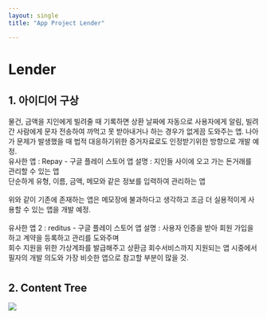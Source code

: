 ```yaml
---
layout: single
title: "App Project Lender"

---
```


# Lender
## 1. 아이디어 구상

물건, 금액을 지인에게 빌려줄 때 기록하면 상환 날짜에 자동으로 사용자에게 알림, 빌려간 사람에게 문자 전송하여 까먹고 못 받아내거나 하는 경우가 없게끔 도와주는 앱.
나아가 문제가 발생했을 때 법적 대응하기위한 증거자료로도 인정받기위한 방향으로 개발 예정.
<br>
유사한 앱 : Repay - 구글 플레이 스토어
앱 설명 : 지인들 사이에 오고 가는 돈거래를 관리할 수 있는 앱<br>
단순하게 유형, 이름, 금액, 메모와 같은 정보를 입력하여 관리하는 앱<br>
<br>
위와 같이 기존에 존재하는 앱은 메모장에 불과하다고 생각하고 조금 더 실용적이게 사용할 수 있는 앱을 개발 예정.<br>
<br>
유사한 앱 2 : reditus - 구글 플레이 스토어
앱 설명 : 사용자 인증을 받아 회원 가입을 하고 계약을 등록하고 관리를 도와주며 <br> 회수 지원을 위한 가상계좌를 발급해주고 상환금 회수서비스까지 지원되는 앱
시중에서 필자의 개발 의도와 가장 비슷한 앱으로 참고할 부분이 많을 것.
<br>
#
## 2. Content Tree
<img src="https://user-images.githubusercontent.com/96991512/158811191-96266631-906c-4d46-9461-1d2eaef2f40d.jpg" />
